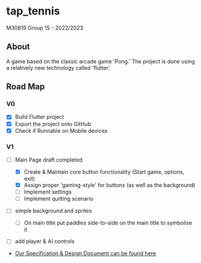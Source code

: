 # tap_tennis

M30819
Group 15 - 2022/2023

## About
A game based on the classic arcade game 'Pong.'
The project is done using a relatively new technology called 'flutter'.

## Road Map

### V0

- [x] Build Flutter project
- [x] Export the project onto GitHub
- [x] Check if Runnable on Mobile devices 

### V1

- [ ] Main Page draft completed
  - [x] Create & Maintain core button functionality (Start game, options, exit)
  - [x] Assign proper 'gaming-style' for buttons (as well as the background)
  - [ ] Implement settings
  - [ ] Implement quitting scenario
- [ ] simple background and sprites
  - [ ] On main title put paddles side-to-side on the main title to symbolise it
- [ ] add player & AI controls


- [Our Specification & Design Document can be found here](https://portdotacdotuk-my.sharepoint.com/:b:/g/personal/up2052662_port_ac_uk/EWcdtofwmI9Klo27rd-pHp4BktES1mLWkKIyemtzY7tT0w?e=9GwPfd)


